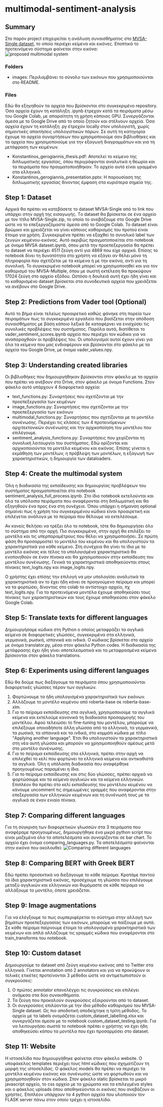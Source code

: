 # multimodal-sentiment-analysis

## Summary
Στο παρόν project επιχειρείται η ανάλυση συναισθήματος στο [MVSA-Single dataset](https://mcrlab.net/research/mvsa-sentiment-analysis-on-multi-view-social-data/), το οποίο περιέχει κείμενα και εικόνες. Εποπτικά το προτεινόμενο σύστημα φαίνεται στην εικόνα: ![proposed multimodal system](./images/pipeline.jpg)

### Folders
* images: Περιλαμβάνει το σύνολο των εικόνων που χρησιμοποιούνται στο README.


### Files
Εδώ θα εξηγηθούν τα αρχεία που βρίσκονται στο συγκεκριμένο repository. Όσα αρχεία έχουν τη κατάληξη .ipynb έτρεχαν κατά τα πειράματα μέσω του Google Colab, με απαραίτητη τη χρήση κάποιας GPU. Συνεργάζονται άμεσα με το Google Drive από το οποίο ζητούν και στέλνουν αρχεία. Όσα αρχεία έχουν τη κατάληξη .py έτρεχαν locally στον υπολογιστή, χωρίς σημαντικές απαιτήσεις υπολογιστικών πόρων. Σε αυτή τη κατηγορία έχουμε τα αρχεία συναρτήσεων που χρησιμοποιούμε σαν βιβλιοθήκες και τα αρχεία που χρησιμοποιούμε για την εξαγωγή διαγραμμάτων και για τη μετάφραση των κειμένων.
* Konstantinos_gerogiannis_thesis.pdf: Αποτελεί το κείμενο της διπλωματικής εργασίας, όπου περιγράφονται αναλυτικά η θεωρία και τα πειράματα που πραγματοποιήθηκαν. Το αρχείο αυτό είναι γραμμένο στα ελληνικά.
* Konstantinos_gerogiannis_presentation.pptx: Η παρουσίαση της διπλωματικής εργασίας δίνοντας έμφαση στα κυριότερα σημεία της.

## Step 1: Dataset
Αρχικά θα πρέπει να κατεβάσετε το dataset MVSA-Single από το link που υπάρχει στην αρχή της εισαγωγής. Τo dataset θα βρίσκεται σε ένα αρχείο με τον τίτλο MVSA-Single.zip, το οποίο το ανεβάζουμε στο Google Drive ώστε να το επεξεργαζόμαστε άμεσα από το Google Colab. Το dataset είναι βρώμικο και χρειάζεται να γίνει κάποιος καθαρισμός του προτού είναι έτοιμο για χρήση. Συγκεκριμένα πρέπει να εξαχθεί το συνολικό label των ζευγών κειμένου-εικόνας. Αυτό ακριβώς πραγματοποιείται στο notebook με όνομα MVSA dataset.ipynb, όπου μετά την προεπεξεργασία θα πρέπει το dataset να περιέχει 4511 ζεύγη αντί για 4869 που είχε αρχικά. Επίσης το notebook δίνει τη δυνατότητα στο χρήστη να εξάγει αν θέλει μόνο τη πληροφορία που σχετίζεται με τα κείμενα ή με την εικόνα, αντί για τη συνολική. Το συγκεκριμένο notebook μπορεί να χρησιμοποιηθεί και για τον καθαρισμό του MVSA-Multiple, όπου με σωστή εκτέλεση θα προκύψουν 17024 ζεύγη στο αρχείο εξόδου. Ωστόσο η δουλειά αυτή έχει ήδη γίνει και το καθαρισμένο dataset βρίσκεται στα συνοδευτικά αρχεία που χρειάζεται να ανέβουν στο Google Drive.

## Step 2: Predictions from Vader tool (Optional)
Αυτό το βήμα είναι τελείως προαιρετικό καθώς φάνηκε στη πορεία των πειραμάτων πως το συγκεκριμένο εργαλείο που βασίζεται στην απόδοση συναισθήματος με βάση κάποιο λεξικό δε καταφέρνει να ενισχύσει τις συνολικές προβλέψεις του συστήματος. Παρόλα αυτά, διατίθεται το vader_sentiment_scores.ipynb αρχείο που περιέχει τον κώδικα για να αναπαραχθούν οι προβλέψεις του. Οι υπολογισμοί αυτοί έχουν γίνει για όλα τα κείμενα που μας ενδιαφέρουν και βρίσκονται στο φάκελο με τα αρχεία του Google Drive, με όνομα vader_values.npy.

## Step 3: Understanding created libraries
Οι βιβλιοθήκες που δημιουργήθηκαν βρίσκονται στον φάκελο με τα αρχεία που πρέπει να ανέβουν στο Drive, στον φάκελο με όνομα Functions. Στον φάκελο αυτό υπάρχουν 4 διαφορετικά αρχεία:
* text_functions.py: Συναρτήσεις που σχετίζονται με την προεπεξεργασία των κειμένων
* image_functions.py: Συναρτήσεις που σχετίζονται με την προεπεξεργασία των εικόνων
* multimodal_functions.py: Συναρτήσεις που σχετίζονται με το μοντέλο συνένωσης. Περιέχει τις κλάσεις των 4 προτεινόμενων αρχιτεκτονικών συνένωσης και την αρχικοποίηση του μοντέλου που επιλέγουμε.
* sentiment_analysis_functions.py: Συναρτήσεις που χειρίζονται τη συνολική λειτουργία του συστήματος. Εδώ ορίζονται και αρχικοποιούνται τα μοντέλα κειμένου και εικόνας. Επίσης γίνεται η εκμάθηση των μοντέλων, η πρόβλεψη των μοντέλων, η εξαγωγή των χαρακτηριστικών, η δημιουργία των dataloaders.

## Step 4: Create the multimodal system
Όλη η διαδικασία της εκπαίδευσης και δημιουργίας προβλέψεων του συστήματος πραγματοποιείται στο notebook sentiment_analysis_full_process.ipynb. Στο ίδιο notebook εκτελούνται και όλα τα υπόλοιπα πειράματα που αναφέρονται στη διπλωματική και θα εξηγηθούν ένα προς ένα στη συνέχεια. Όπου υπάρχει η σήμανση optional σημαίνει πως η χρήση του συγκεκριμένου κώδικα είναι προαιρετική και επιλέγεται ανάλογα με το πείραμα που θέλουμε να εκτελέσουμε.

Αν κανείς θελήσει να τρέξει όλο το notebook, τότε θα δημιουργήσει όλο το σύστημα από την αρχή. Πιο συγκεκριμένα, στην αρχή θα επιλέξει τα μοντέλα και τις υπερπαραμέτρους που θέλει να χρησιμοποιήσει. Σε πρώτη φάση θα προσαρμοστεί το μοντέλο του κειμένου και θα υπολογιστούν τα χαρακτηριστικά για κάθε κείμενο. Στη συνέχεια θα γίνει το ίδιο με το μοντέλο εικόνας και τέλος τα υπολογισμένα χαρακτηριστικά θα ενοποιηθούν σε έναν πίνακα και θα χρησιμοποιούν στην εκπαίδευση του μοντέλου συνένωσης. Γενικά τα χαρακτηριστικά αποθηκεύονται στους πίνακες text_logits.npy και image_logits.npy. 

Ο χρήστης έχει επίσης την επιλογή να μην υπολογίσει αναλυτικά τα χαρακτηριστικά αν το έχει ήδη κάνει σε προηγούμενο πείραμα και μπορεί να τα φορτώσει, δίνοντας στο colab το αντίστοιχο αρχείο, πχ text_logits.npy. Για τα προτεινόμενα μοντέλα έχουμε αποθηκεύσει τους πίνακες των χαρακτηριστικών και τους έχουμε αποθηκεύσει στον φάκελο Google Colab.

## Step 5: Translate texts for different languages
Δημιουργήσαμε κώδικα στη Python ο οποίος μεταφράζει τα αγγλικά κείμενα σε διαφορετικές γλώσσες, συγκεκριμένα στα ελληνικά, γερμανικά, ρωσικά, ισπανικά και ινδικά. Ο κώδικας βρίσκεται στο αρχείο με όνομα translator.py, μέσα στον φάκελο Python codes. Η διαδικασία της μετάφρασης έχει ήδη γίνει αποτελεσματικά και τα μεταφρασμένα κείμενα βρίσκονται στον φάκελο translations.

## Step 6: Experiments using different languages
Εδώ θα δούμε πως διεξάγουμε τα πειράματα όπου χρησιμοποιούνται διαφορετικές γλώσσες πέραν των αγγλικών. 
1. Φορτώνουμε τα ήδη υπολογισμένα χαρακτηριστικά των εικόνων.
2. Αλλάζουμε το μοντέλο κειμένου από roberta-base σε roberta-base-xlm.
3. Για το πείραμα εκπαίδευσης στα αγγλικά, χρησιμοποιούμε τα αγγλικά κείμενα και εκτελούμε κανονικά τη διαδικασία προσαρμογής του μοντέλου. Αφού τελειώσει το fine-tuning του μοντέλου, μπορούμε να επιλέξουμε οποιαδήποτε άλλη γλώσσα από τα ελληνικά, τα γερμανικά, τα ρωσικά, τα ισπανικά και τα ινδικά, στο κομμάτι κώδικα με τίτλο "Applying another language". Έτσι θα υπολογιστούν τα χαρακτηριστικά στη νέα αυτή γλώσσα και μπορούν να χρησιμοποιηθούν αμέσως μετά στο μοντέλο συνένωσης.
4. Για το πείραμα εκπαίδευσης στα ελληνικά, πρέπει στην αρχή να επιλεχθεί το κελί που φορτώνει τα ελληνικά κείμενα και αντικαθιστά τα αγγλικά. Όλη η υπόλοιπη διαδικασία που αναφέρθηκε προηγουμένως παραμένει η ίδια.
5. Για το πείραμα εκπαίδευσης και στις δύο γλώσσες, πρέπει αρχικά να φορτώσουμε και τα κείμενα αγγλικών και τα κείμενα ελληνικών. Επιπλέον θα πρέπει στο κελί εκπαίδευσης του μοντέλου κειμένου να κάνουμε uncomment τις σημειωμένες γραμμές που αναφέρονται στην επεξεργασία των ελληνικών κειμένων και τη συνένωσή τους με τα αγγλικά σε έναν ενιαίο πίνακα.

## Step 7: Comparing different languages
Για τη σύγκριση των διαφορετικών γλωσσών στα 3 πειράματα που αναφέραμε προηγουμένως, δημιουργήθηκε ένα μικρό python script που είναι μαζεμένα όλα τα αποτελέσματα και συνοψίζονται σε bar chart. Το αρχείο έχει όνομα comparing_languages.py. Τα αποτελέσματα φαίνονται στην εικόνα που ακολουθεί:
![Comparing different languages](./images/diff_languages.png)

## Step 8: Comparing BERT with Greek BERT
Εδώ πρέπει προσεκτικά να διεξάγουμε το κάθε πείραμα. Κρατάμε παντού τα ίδια χαρακτηριστικά εικόνας, προσέχουμε τη γλώσσα που επιλέγουμε μεταξύ αγγλικών και ελληνικών και θυμόμαστε σε κάθε πείραμα να αλλάξουμε το μοντέλο, όποτε χρειάζεται. 

## Step 9: Image augmentations
Για να ελέγξουμε το πως συμπεριφέρεται το σύστημα στην αλλαγή των βημάτων προεπεξεργασίας των εικόνων, μπορούμε να παίξουμε με αυτά. Σε κάθε πείραμα παίρνουμε έτοιμα τα υπολογισμένα χαρακτηριστικά των κειμένων και απλά αλλάζουμε τις γραμμές κώδικα που αναφέρονται στο train_transforms του notebook. 

## Step 10: Custom dataset
Δημιουργούμε το dataset από ζεύγη κειμένου-εικόνας από το Twitter στα ελληνικά. Γίνεται annotation από 2 annotators και για να προκύψουν οι τελικές ετικέτες προτείνονται 3 μέθοδοι ώστε να αντιμετωπιστούν οι συγκρούσεις:
1. Ο πρώτος annotator επανελέγχει τις συγκρούσεις και επιλέγει ανάμεσα στα δύο συναισθήματα.
2. Τα ζεύγη που προκαλούν συγκρούσεις εξαιρούνται από το dataset.
3. Οι συγκρούσεις επιλύονται με την ίδια μέθοδο καθαρισμού του MVSA-Single dataset.
Ως πιο αποδοτική αποδείχτηκε η τρίτη μέθοδος. Το αρχείο με τα labels ονομάζεται custom_dataset_labelling.xlsx και συνεργάζεται άμεσα με το notebook custom_dataset_testing.ipynb. Για να λειτουργήσει σωστά το notebook πρέπει ο χρήστης να έχει ήδη αποθηκεύσει κάπου τα μοντέλα που έχει προσαρμόσει στο dataset.

## Step 11: Website
Η ιστοσελίδα που δημιουργήθηκε φαίνεται στον φάκελο website. Ο υποφάκελος templates περιέχει τους html κώδικες που σχηματίζουν τη μορφή της ιστοσελίδας. Ο φάκελος models θα πρέπει να περιέχει τα μοντέλα κειμένου εικόνας και συνένωσης ώστε να φορτωθούν και να χρησιμοποιηθούν στον κώδικα. Στον φάκελο static βρίσκεται το μικρό javascript αρχείο, το css αρχείο με τα χρώματα και τα επιλεγμένα styles και ο φάκελος uploads όπου αποθηκεύονται οι εικόνες που ανεβάζουν οι χρήστες. Επιπλέον υπάρχουν τα 4 python αρχεία που υλοποιούν τον FLASK server πάνω στον οποίο τρέχει η ιστοσελίδα.
